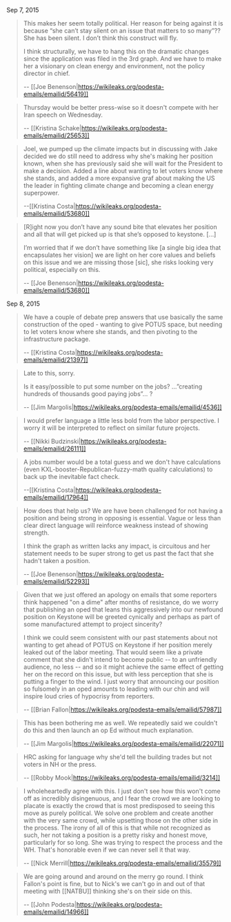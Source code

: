 Sep 7, 2015

> This makes her seem totally political.  Her reason for being against it is because “she can’t stay silent on an issue that matters to so many”?? She has been silent.  I don’t think this construct will fly.
> 
> I think structurally, we have to hang this on the dramatic changes since the application was filed in the 3rd graph.  And we have to make her a visionary on clean energy and environment, not the policy director in chief.
> 
> -- [[Joe Benenson|https://wikileaks.org/podesta-emails/emailid/56419]]

> Thursday would be better press-wise so it doesn't compete with her Iran speech on Wednesday.
> 
> -- [[Kristina Schake|https://wikileaks.org/podesta-emails/emailid/25653]]

> Joel, we pumped up the climate impacts but in discussing with Jake decided we do still need to address why she's making her position known, when she has previously said she will wait for the President to make a decision. Added a line about wanting to let voters know where she stands, and added a more expansive graf about making the US the leader in fighting climate change and becoming a clean energy superpower.
>
> --[[Kristina Costa|https://wikileaks.org/podesta-emails/emailid/53680]]

> [R]ight now you don’t have any sound bite that elevates her position and all that will get picked up is that she’s opposed to keystone. [...]
>
> I’m worried that if we don’t have something like [a single big idea that encapsulates her vision] we are light on her core values and beliefs on this issue and we are missing those [sic], she risks looking very political, especially on this.
> 
> -- [[Joe Benenson|https://wikileaks.org/podesta-emails/emailid/53680]]

Sep 8, 2015

> We have a couple of debate prep answers that use basically the same construction of the oped - wanting to give POTUS space, but needing to let voters know where she stands, and then pivoting to the infrastructure package.
>
> -- [[Kristina Costa|https://wikileaks.org/podesta-emails/emailid/21397]]

> Late to this, sorry.
> 
> Is it easy/possible to put some number on the jobs?   …”creating hundreds of thousands good paying jobs”…  ?
>
> -- [[Jim Margolis|https://wikileaks.org/podesta-emails/emailid/4536]]

> I would prefer language a little less bold from the labor perspective. I worry it will be interpreted to reflect on similar future projects.
> 
> -- [[Nikki Budzinski|https://wikileaks.org/podesta-emails/emailid/26111]]

> A jobs number would be a total guess and we don't have calculations (even KXL-booster-Republican-fuzzy-math quality calculations) to back up the inevitable fact check.
>
> --[[Kristina Costa|https://wikileaks.org/podesta-emails/emailid/17964]]

> How does that help us? We are have been challenged for not having a position and being strong in opposing is essential. Vague or less than clear direct language will reinforce weakness instead of showing strength.
>
> I think the graph as written lacks any impact, is circuitous and her statement needs to be super strong to get us past the fact that she hadn't taken a position.
>
> -- [[Joe Benenson|https://wikileaks.org/podesta-emails/emailid/52293]]

> Given that we just offered an apology on emails that some reporters think happened "on a dime" after months of resistance, do we worry that publishing an oped that leans this aggressively into our newfound position on Keystone will be greeted cynically and perhaps as part of some manufactured attempt to project sincerity?
> 
> I think we could seem consistent with our past statements about not wanting to get ahead of POTUS on Keystone if her position merely leaked out of the labor meeting. That would seem like a private comment that she didn't intend to become public -- to an unfriendly audience, no less -- and so it might achieve the same effect of getting her on the record on this issue, but with less perception that she is putting a finger to the wind. I just worry that announcing our position so fulsomely in an oped amounts to leading with our chin and will inspire loud cries of hypocrisy from reporters.
> 
> -- [[Brian Fallon|https://wikileaks.org/podesta-emails/emailid/57987]]

> This has been bothering me as well. We repeatedly said we couldn't do this and then launch an op Ed without much explanation.
> 
> -- [[Jim Margolis|https://wikileaks.org/podesta-emails/emailid/22071]]

> HRC asking for language why she'd tell the building trades but not voters in NH or the press.
>
> -- [[Robby Mook|https://wikileaks.org/podesta-emails/emailid/3214]]

> I wholeheartedly agree with this. I just don't see how this won't come off as incredibly disingenuous, and I fear the crowd we are looking to placate is exactly the crowd that is most predisposed to seeing this move as purely political. We solve one problem and create another with the very same crowd, while upsetting those on the other side in the process. The irony of all of this is that while not recognized as such, her not taking a position is a pretty risky and honest move, particularly for so long. She was trying to respect the process and the WH. That's honorable even if we can never sell it that way.
>
> -- [[Nick Merrill|https://wikileaks.org/podesta-emails/emailid/35579]]

> We are going around and around on the merry go round. I think Fallon's point is fine, but to Nick's we can't go in and out of that meeting with [[NATBU]] thinking she's on their side on this.
> 
> -- [[John Podesta|https://wikileaks.org/podesta-emails/emailid/14966]]
